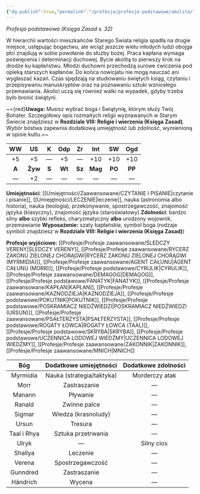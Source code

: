 ```yaml
---
{"dg-publish":true,"permalink":"/profesje/profesje-podstawowe/akolita/"}
---
```


*Profesja podstawowa (Księga Zasad s. 32)*

W hierarchii wartości mieszkańców Starego Świata religia spadła na drugie miejsce, ustępując bogactwu, ale wciąż jeszcze wielu młodych ludzi obojga płci znajdują w sobie powołanie do służby bożej. Praca kapłana wymaga poświęcenia i determinacji duchowej. Bycie akolitą to pierwszy krok na drodze ku kapłaństwu. Młodzi duchowni przechodzą surowe ćwiczenia pod opieką starszych kapłanów. Do końca nowicjatu nie mogą nauczać ani wygłaszać kazań. Czas spędzają na studiowaniu świętych ksiąg, czytaniu i przepisywaniu manuskryptów oraz na poznawaniu sztuki wzniosłego przemawiania. Akolici uczą się również walki na wypadek, gdyby trzeba było bronić świątyni.

~={red}**Uwaga:** Musisz wybrać boga i Świątynię, którym służy Twój Bohater. Szczegółowy opis rozmaitych religii wyznawanych w Starym Świecie znajdziesz w **Rozdziale VIII: Religie i wierzenia (Księga Zasad)**. Wybór bóstwa zapewnia dodatkową umiejętność lub zdolność, wymienioną w opisie kultu.=~

| **WW** | **US**  | **K** | **Odp** | **Zr** | **Int** | **SW** | **Ogd** |
|:------:|:-------:|:-----:|:-------:|:------:|:-------:|:------:|:-------:|
|   +5   |   +5    |   —   |   +5    |   —    |   +10   |  +10   |   +10   |
| **A**  | **Żyw** | **S** | **Wt**  | **Sz** | **Mag** | **PO** | **PP**  |
|   —    |   +2    |   —   |    —    |   —    |    —    |   —    |    —    |
**Umiejętności**: [[Umiejętności/Zaawansowane/CZYTANIE I PISANIE\|czytanie i pisanie]], [[Umiejętności/LECZENIE\|leczenie]], nauka (astronomia albo historia), nauka (teologia), przekonywanie, spostrzegawczość, znajomość języka (klasyczny), znajomość języka (staroświatowy)
**Zdolności**: bardzo silny **albo** szybki refleks, charyzmatyczny **albo** urodzony wojownik, przemawianie
**Wyposażenie:** szaty kapłańskie, symbol boga (rodzaje symboli znajdziesz w **Rozdziale VIII: Religie i wierzenia (Księga Zasad)**)

**Profesje wyjściowe:** [[Profesje/Profesje zaawansowane/ŚLEDCZY VERENY\|ŚLEDCZY VERENY]], [[Profesje/Profesje zaawansowane/RYCERZ ZAKONU ZIELONEJ CHORĄGWI\|RYCERZ ZAKONU ZIELONEJ CHORĄGWI (MYRMIDIA)]], [[Profesje/Profesje zaawansowane/AGENT CAŁUNU\|AGENT CAŁUNU (MORR)]], [[Profesje/Profesje podstawowe/CYRULIK\|CYRULIK]], [[Profesje/Profesje zaawansowane/DEMAGOG\|DEMAGOG]], [[Profesje/Profesje podstawowe/FANATYK\|FANATYK]], [[Profesje/Profesje zaawansowane/KAPŁAN\|KAPŁAN]], [[Profesje/Profesje zaawansowane/KAZNODZIEJA\|KAZNODZIEJA]], [[Profesje/Profesje podstawowe/POKUTNIK\|POKUTNIK]], [[Profesje/Profesje podstawowe/POSKRAMIACZ NIEDŹWIEDZI\|POSKRAMIACZ NIEDŹWIEDZI (URSUN)]], [[Profesje/Profesje zaawansowane/PSAŁTERZYSTA\|PSAŁTERZYSTA]], [[Profesje/Profesje podstawowe/ROGATY ŁOWCA\|ROGATY ŁOWCA (TAAL)]], [[Profesje/Profesje podstawowe/SKRYBA\|SKRYBA]], [[Profesje/Profesje podstawowe/UCZENNICA LODOWEJ WIEDŹMY\|UCZENNICA LODOWEJ WIEDŹMY]], [[Profesje/Profesje zaawansowane/ZAKONNIK\|ZAKONNIK]], [[Profesje/Profesje zaawansowane/MNICH\|MNICH]]

|     Bóg     |  Dodatkowe umiejętności   | Dodatkowe zdolności |
| :---------: | :-----------------------: | :-----------------: |
|  Myrmidia   | Nauka (strategia/taktyka) |   Morderczy atak    |
|    Morr     |       Zastraszanie        |          —          |
|   Manann    |         Pływanie          |          —          |
|   Ranald    |       Zwinne palce        |          —          |
|   Sigmar    |    Wiedza (krasnoludy)    |          —          |
|    Ursun    |          Tresura          |          —          |
| Taal i Rhya |    Sztuka przetrwania     |          —          |
|    Ulryk    |             —             |     Silny cios      |
|   Shallya   |         Leczenie          |          —          |
|   Verena    |     Spostrzegawczość      |          —          |
|  Gunndred   |       Zastraszanie        |          —          |
|  Händrich   |          Wycena           |          —          |
